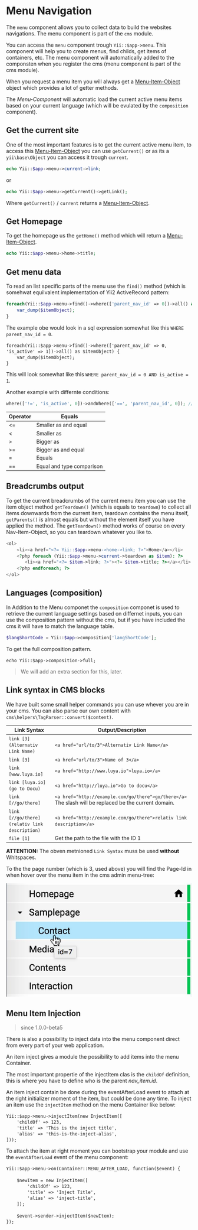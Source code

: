 Menu Navigation
===========

The `menu` component allows you to collect data to build the websites navigations. The menu component is part of the `cms` module.

You can access the `menu` component trough `Yii::$app->menu`. This component will help you to create menus, find childs, get items of containers, etc. The menu component will automatically added to the componsten when you register the cms (menu component is part of the cms module).

When you request a menu item you will always get a [Menu-Item-Object](https://luya.io/api/cms-menu-item.html) object which provides a lot of getter methods.

The *Menu-Component* will automatic load the current active menu items based on your current language (which will be evulated by the `composition` component).

Get the current site
----------------------

One of the most important features is to get the current active menu item, to access this [Menu-Item-Object](https://luya.io/api/cms-menu-item.html) you can use `getCurrent()` or as its a `yii\base\Object` you can access it trough `current`.

```php
echo Yii::$app->menu->current->link;
```

or

```php
echo Yii::$app->menu->getCurrent()->getLink();
```

Where `getCurrent()` / `current` returns a [Menu-Item-Object](https://luya.io/api/cms-menu-item.html).

Get Homepage
------------------

To get the homepage us the `getHome()` method which will return a [Menu-Item-Object](https://luya.io/api/cms-menu-item.html).

```php
echo Yii::$app->menu->home->title;
```

Get menu data
-------------

To read an list specific parts of the menu use the `find()` method (which is somehwat equilvalent implementation of Yii2 ActiveRecord pattern:

```php
foreach(Yii::$app->menu->find()->where(['parent_nav_id' => 0])->all() as $itemObject) {
    var_dump($itemObject);
}
```

The example obe would look in a sql expression somewhat like this `WHERE parent_nav_id = 0`.

```
foreach(Yii::$app->menu->find()->where(['parent_nav_id' => 0, 'is_active' => 1])->all() as $itemObject) {
    var_dump($itemObject);
}
```
This will look somewhat like this `WHERE parent_nav_id = 0 AND is_active = 1`.

Another example with differnte conditions:

```php
where(['!=', 'is_active', 0])->andWhere(['==', 'parent_nav_id', 0]); // WHERE is_active != AND parent_nav_id === 0
```

|Operator |Equals
|---|---
|<= | Smaller as and equal
|<  | Smaller as
|>  | Bigger as
|>= | Bigger as and equal
|=  | Equals
|== | Equal and type comparison

Breadcrumbs output
--------------------

To get the current breadcrumbs of the current menu item you can use the item object method `getTeardown()` (which is equals to `teardown`) to collect all items downwards from the current item, teardown contains the menu itself, `getParents()` is almost equals but without the element itself you have applied the method. The `getTeardown()` method works of course on every Nav-Item-Object, so you can teardown whatever you like to.

```php
<ol>
    <li><a href="<?= Yii::$app->menu->home->link; ?>">Home</a></li>
    <?php foreach (Yii::$app->menu->current->teardown as $item): ?>
       <li><a href="<?= $item->link; ?>"><?= $item->title; ?></a></li>
    <?php endforeach; ?>
</ol>
```

Languages (composition)
----------------------

In Addition to the Menu componet the `composition` componet is used to retrieve the current language settings based on differnet inputs, you can use the composition pattern without the cms, but if you have included the cms it will have to match the language table.

```php
$langShortCode = Yii::$app->composition['langShortCode'];
```

To get the full composition pattern.

```
echo Yii::$app->composition->full;
```

> We will add an extra section for this, later.

Link syntax in CMS blocks
------------------------

We have built some small helper commands you can use whever you are in your cms. You can also parse our own content with `cms\helpers\TagParser::convert($content)`.

|Link Syntax|Output/Description
|----       |----		
|`link [3] (Alternativ Link Name)`  |`<a href="url/to/3">Alternativ Link Name</a>`
|`link [3]`                           |`<a href="url/to/3">Name of 3</a>`
|`link [www.luya.io]`                 |`<a href="http://www.luya.io">luya.io</a>`
|`link [luya.io] (go to Docu)` |`<a href="http://luya.io">Go to docu</a>`
|`link [//go/there]`|`<a href="http://example.com/go/there">go/there</a>` The slash will be replaced be the current domain.
|`link [//go/there] (relativ link description)`|`<a href="http://example.com/go/there">relativ link description</a>`
|`file [1]` |Get the path to the file with the ID 1

**ATTENTION:** The obven metnioned `Link Syntax` muss be used **without** Whitspaces.

To the the page number (which is 3, used above) you will find the Page-Id in when hover over the menu item in the cms admin menu-tree:

![Page ID](https://raw.githubusercontent.com/luyadev/luya/master/docs/guide1.0/img/cms-nav-page-id.jpg "Seiten ID")

Menu Item Injection
------------------

> since 1.0.0-beta5

There is also a possibility to inject data into the menu component direct from every part of your web application.

An item inject gives a module the possibility to add items into the menu Container.

The most important propertie of the injectItem clas is the `childOf` definition, this is where you have to define who is the parent *nav_item.id*.

An item inject contain be done during the eventAfterLoad event to attach at the right initializer moment of the item, but could be done any time. To inject an item use the `injectItem` method on the menu Container like below:

```
Yii::$app->menu->injectItem(new InjectItem([
    'childOf' => 123,
    'title' => 'This is the inject title',
    'alias' => 'this-is-the-inject-alias',
]));
```

To attach the item at right moment you can bootstrap your module and use the `eventAfterLoad`
event of the menu component:

```
Yii::$app->menu->on(Container::MENU_AFTER_LOAD, function($event) {

    $newItem = new InjectItem([
        'childOf' => 123,
        'title' => 'Inject Title',
        'alias' => 'inject-title',
    ]);

    $event->sender->injectItem($newItem);
});
```
